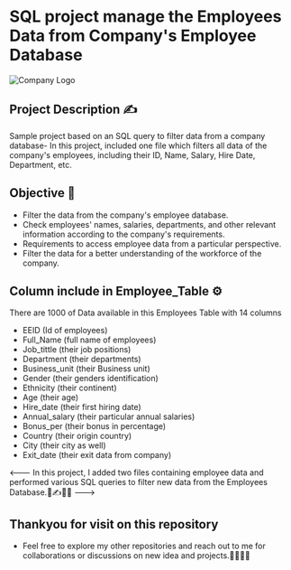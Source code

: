 # SQL project manage the Employees Data from Company's Employee Database

![Company Logo](https://github.com/abhaymishra24/SQL_project_Employees_Data/blob/main/Company_logo2.png)

## Project Description ✍️

 Sample project based on an SQL query to filter data from a company database- In this project, included one file which filters all data of the company's employees, including their ID, Name, Salary, Hire Date, Department, etc.

## Objective  📄
 - Filter the data from the company's employee database.
 - Check employees' names, salaries, departments, and other relevant information according to the company's requirements.
 - Requirements to access employee data from a particular perspective.
 - Filter the data for a better understanding of the workforce of the company.

## Column include in Employee_Table ⚙️

There are 1000 of Data available in this Employees Table with 14 columns

- EEID            (Id of employees)
- Full_Name       (full name of employees)  
- Job_tittle      (their job positions) 
- Department      (their departments)
- Business_unit   (their Business unit)
- Gender          (their genders identification)
- Ethnicity       (their continent)
- Age             (their age)
- Hire_date       (their first hiring date)
- Annual_salary   (their particular annual salaries)
- Bonus_per       (their bonus in percentage)
- Country         (their origin country)
- City            (their city as well)
- Exit_date       (their exit data from company)

<--- In this project, I added two files containing employee data and performed various SQL queries to filter new data from the Employees Database.📄✍️🧑‍💻 --->

## Thankyou for visit on this repository

- Feel free to explore my other repositories and reach out to me for collaborations or discussions on new idea and projects.🤝😊🧑‍💻
 






